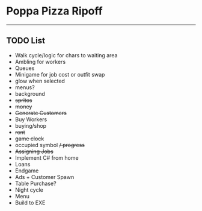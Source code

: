 
# Poppa Pizza Ripoff

---

## TODO List

- Walk cycle/logic for chars to waiting area
- Ambling for workers
- Queues
- Minigame for job cost or outfit swap
- glow when selected
- menus?
- background
- ~~sprites~~
- ~~money~~
- ~~Generate Customers~~
- Buy Workers
- buying/shop
- ~~rent~~
- ~~game clock~~
- occupied symbol ~~/ progress~~
- ~~Assigning Jobs~~
- Implement C# from home
- Loans
- Endgame
- Ads + Customer Spawn
- Table Purchase?
- Night cycle
- Menu
- Build to EXE

